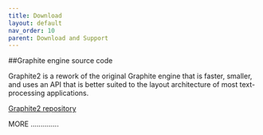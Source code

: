 ```yaml
---
title: Download
layout: default
nav_order: 10
parent: Download and Support
---
```


##Graphite engine source code

Graphite2 is a rework of the original Graphite engine that is faster, smaller, and uses an API that is better suited to the layout architecture of most text-processing applications.

[Graphite2 repository](https://github.com/silnrsi/graphite)

MORE ..............
